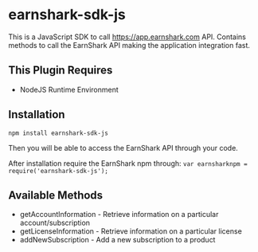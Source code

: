# earnshark-sdk-js
This is a JavaScript SDK to call https://app.earnshark.com API. Contains methods to call the EarnShark API making the application integration fast. 

## This Plugin Requires
* NodeJS Runtime Environment

## Installation

`npm install earnshark-sdk-js`

Then you will be able to access the EarnShark API through your code.

After installation require the EarnShark npm through: `var earnsharknpm = require('earnshark-sdk-js');`

## Available Methods
* getAccountInformation - Retrieve information on a particular account/subscription
* getLicenseInformation - Retrieve information on a particular license
* addNewSubscription - Add a new subscription to a product


 